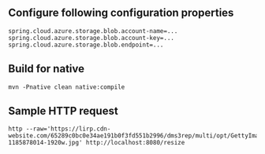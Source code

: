 ## Configure following configuration properties

```
spring.cloud.azure.storage.blob.account-name=...
spring.cloud.azure.storage.blob.account-key=...
spring.cloud.azure.storage.blob.endpoint=...
```

## Build for native

```
mvn -Pnative clean native:compile
```

## Sample HTTP request

```
http --raw='https://lirp.cdn-website.com/65289c0bc0e34ae191b0f3fd551b2996/dms3rep/multi/opt/GettyImages-1185878014-1920w.jpg' http://localhost:8080/resize
```